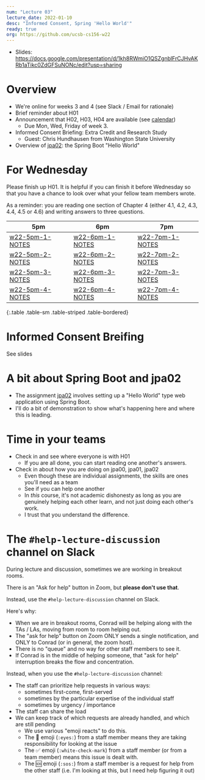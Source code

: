 ```yaml
---
num: "Lecture 03"
lecture_date: 2022-01-10
desc: "Informed Consent, Spring 'Hello World'"
ready: true
org: https://github.com/ucsb-cs156-w22
---
```


* Slides: <https://docs.google.com/presentation/d/1kh8RWmiO1QSZgnblFrCJHvAKRb1aTikc0ZdGFSuNONc/edit?usp=sharing>

# Overview

* We're online for weeks 3 and 4 (see Slack / Email for rationale)
* Brief reminder about H01
* Announcement that H02, H03, H04 are available (see [calendar](https://ucsb-cs156.github.io/w22/info/calendar/))
  * Due Mon, Wed, Friday of week 3.
* Informed Consent Briefing: Extra Credit and Research Study
  * Guest: Chris Hundhausen from Washington State University
* Overview of [jpa02](https://ucsb-cs156.github.io/w22/lab/jpa02/): the Spring Boot "Hello World"


# For Wednesday

Please finish up H01.  It is helpful if you can finish it before Wednesday so that you have a chance to look over what your fellow team members wrote.

As a reminder: you are reading one section of Chapter 4 (either 4.1, 4.2, 4.3, 4.4, 4.5 or 4.6) and writing answers to three questions.

| 5pm | 6pm | 7pm |
|-----|-----|-----|
| [w22-5pm-1-NOTES]({{page.org}}/w22-5pm-1-NOTES) | [w22-6pm-1-NOTES]({{page.org}}/w22-6pm-1-NOTES) | [w22-7pm-1-NOTES]({{page.org}}/w22-7pm-1-NOTES)  |
| [w22-5pm-2-NOTES]({{page.org}}/w22-5pm-2-NOTES) | [w22-6pm-2-NOTES]({{page.org}}/w22-6pm-2-NOTES) | [w22-7pm-2-NOTES]({{page.org}}/w22-7pm-2-NOTES)  |
| [w22-5pm-3-NOTES]({{page.org}}/w22-5pm-3-NOTES) | [w22-6pm-3-NOTES]({{page.org}}/w22-6pm-3-NOTES) | [w22-7pm-3-NOTES]({{page.org}}/w22-7pm-3-NOTES)  |
| [w22-5pm-4-NOTES]({{page.org}}/w22-5pm-4-NOTES) | [w22-6pm-4-NOTES]({{page.org}}/w22-6pm-4-NOTES) | [w22-7pm-4-NOTES]({{page.org}}/w22-7pm-4-NOTES)  |
{:.table .table-sm .table-striped .table-bordered}


# Informed Consent Breifing

See slides

# A bit about Spring Boot and jpa02

* The assignment [jpa02](https://ucsb-cs156.github.io/w22/lab/jpa02/) involves setting up a "Hello World" type web application using Spring Boot.
* I'll do a bit of demonstration to show what's happening here and where this is leading.

# Time in your teams

* Check in and see where everyone is with H01
  * If you are all done, you can start reading one another's answers.
* Check in about how you are doing on jpa00, jpa01, jpa02
  * Even though these are individual assignments, the skills are ones you'll need as a team
  * See if you can help one another
  * In *this* course, it's not academic dishonesty as long as you are genuinely helping each other learn, and not just doing each other's work.
  * I trust that you understand the difference.

# The `#help-lecture-discussion` channel on Slack

During lecture and discussion, sometimes we are working in breakout rooms.

There is an "Ask for help" button in Zoom, but **please don't use that**.

Instead, use the `#help-lecture-discussion` channel on Slack.

Here's why:
* When we are in breakout rooms, Conrad will be helping along with the TAs / LAs, moving from room to room helping out.
* The "ask for help" button on Zoom ONLY sends a single notification, and ONLY to Conrad (or in general, the zoom host).
* There is no "queue" and no way for other staff members to see it.
* If Conrad is in the middle of helping someone, that "ask for help" interruption breaks the flow and concentration.

Instead, when you use the `#help-lecture-discussion` channel:

* The staff can prioritize help requests in various ways:
  - sometimes first-come, first-served
  - sometimes by the particular expertise of the individual staff
  - sometimes by urgency / importance
* The staff can share the load
* We can keep track of which requests are already handled, and which are still pending
  - We use various "emoji reacts" to do this.
  - The 👀 emoji (`:eyes:`) from a staff member means they are taking responsibility for looking at the issue
  - The ✅ emoji (`:white-check-mark`) from a staff member (or from a team member) means this issue is dealt with.
  - The 🆘 emoji (`:sos:`) from a staff member is a request for help from the other staff (i.e. I'm looking at this, but I need help figuring it out)



